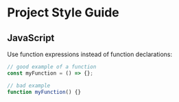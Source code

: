 # Project Style Guide

## JavaScript

Use function expressions instead of function declarations:

```js
// good example of a function
const myFunction = () => {};

// bad example
function myFunction() {}
```
